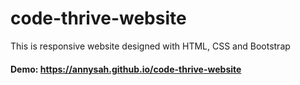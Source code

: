 # code-thrive-website

This is responsive website designed with HTML, CSS and Bootstrap

#### Demo: https://annysah.github.io/code-thrive-website
